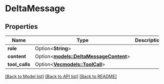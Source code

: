 # DeltaMessage

## Properties

Name | Type | Description | Notes
------------ | ------------- | ------------- | -------------
**role** | Option<**String**> |  | [optional]
**content** | Option<[**models::DeltaMessageContent**](DeltaMessage_content.md)> |  | [optional]
**tool_calls** | Option<[**Vec<models::ToolCall>**](ToolCall.md)> |  | [optional]

[[Back to Model list]](../README.md#documentation-for-models) [[Back to API list]](../README.md#documentation-for-api-endpoints) [[Back to README]](../README.md)


